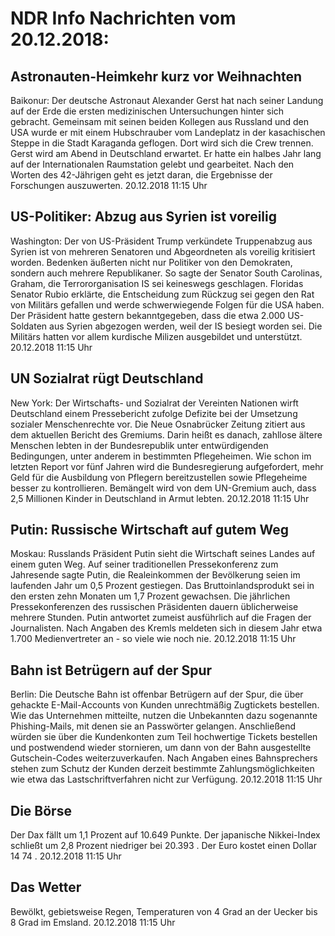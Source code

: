 # NDR Info Nachrichten vom 20.12.2018:


## Astronauten-Heimkehr kurz vor Weihnachten
Baikonur:	Der deutsche Astronaut Alexander Gerst hat nach seiner Landung auf der Erde die ersten medizinischen Untersuchungen hinter sich gebracht. Gemeinsam mit seinen beiden Kollegen aus Russland und den USA wurde er mit einem Hubschrauber vom Landeplatz in der kasachischen Steppe in die Stadt Karaganda geflogen. Dort wird sich die Crew trennen. Gerst wird am Abend in Deutschland erwartet. Er hatte ein halbes Jahr lang auf der Internationalen Raumstation gelebt und gearbeitet. Nach den Worten des 42-Jährigen geht es jetzt daran, die Ergebnisse der Forschungen auszuwerten. 20.12.2018 11:15 Uhr 

## US-Politiker: Abzug aus Syrien ist voreilig
Washington:	Der von US-Präsident Trump verkündete Truppenabzug aus Syrien ist von mehreren Senatoren und Abgeordneten als voreilig kritisiert worden. Bedenken äußerten nicht nur Politiker von den Demokraten, sondern auch mehrere Republikaner. So sagte der Senator South Carolinas, Graham, die Terrororganisation IS sei keineswegs geschlagen. Floridas Senator Rubio erklärte, die Entscheidung zum Rückzug sei gegen den Rat von Militärs gefallen und werde schwerwiegende Folgen für die USA haben. Der Präsident hatte gestern bekanntgegeben, dass die etwa 2.000 US-Soldaten aus Syrien abgezogen werden, weil der IS besiegt worden sei. Die Militärs hatten vor allem kurdische Milizen ausgebildet und unterstützt. 20.12.2018 11:15 Uhr 

## UN Sozialrat rügt Deutschland
New York:	Der Wirtschafts- und Sozialrat der Vereinten Nationen wirft Deutschland einem Pressebericht zufolge Defizite bei der Umsetzung sozialer Menschenrechte vor. Die Neue Osnabrücker Zeitung  zitiert aus dem aktuellen Bericht des Gremiums. Darin heißt es danach, zahllose ältere Menschen lebten in der Bundesrepublik unter entwürdigenden Bedingungen, unter anderem in bestimmten Pflegeheimen. Wie schon im letzten Report vor fünf Jahren wird die Bundesregierung aufgefordert, mehr Geld für die Ausbildung von Pflegern bereitzustellen sowie Pflegeheime besser zu kontrollieren. Bemängelt wird von dem UN-Gremium auch, dass 2,5 Millionen Kinder in Deutschland in Armut lebten. 20.12.2018 11:15 Uhr 

## Putin: Russische Wirtschaft auf gutem Weg
Moskau: Russlands Präsident Putin sieht die Wirtschaft seines Landes auf einem guten Weg. Auf seiner traditionellen Pressekonferenz zum Jahresende sagte Putin, die Realeinkommen der Bevölkerung seien im laufenden Jahr um 0,5 Prozent gestiegen. Das Bruttoinlandsprodukt sei in den ersten zehn Monaten um 1,7 Prozent gewachsen. Die jährlichen Pressekonferenzen des russischen Präsidenten dauern üblicherweise mehrere Stunden. Putin antwortet zumeist ausführlich auf die Fragen der Journalisten. Nach Angaben des Kremls meldeten sich in diesem Jahr etwa 1.700 Medienvertreter an - so viele wie noch nie. 20.12.2018 11:15 Uhr 

## Bahn ist Betrügern auf der Spur
Berlin: Die Deutsche Bahn ist offenbar Betrügern auf der Spur, die über gehackte E-Mail-Accounts von Kunden unrechtmäßig Zugtickets bestellen. Wie das Unternehmen mitteilte, nutzen die Unbekannten dazu sogenannte Phishing-Mails, mit denen sie an Passwörter gelangen. Anschließend würden sie über die Kundenkonten zum Teil hochwertige Tickets bestellen und postwendend wieder stornieren, um dann von der Bahn ausgestellte Gutschein-Codes weiterzuverkaufen. Nach Angaben eines Bahnsprechers stehen zum Schutz der Kunden derzeit bestimmte Zahlungsmöglichkeiten wie etwa das Lastschriftverfahren nicht zur Verfügung. 20.12.2018 11:15 Uhr 

## Die Börse
Der Dax fällt um  1,1  Prozent auf  10.649  Punkte. Der japanische Nikkei-Index schließt um  2,8 Prozent niedriger bei  20.393 . Der Euro kostet einen Dollar  14 74 . 20.12.2018 11:15 Uhr 

## Das Wetter
Bewölkt, gebietsweise Regen, Temperaturen von 4 Grad an der Uecker bis 8 Grad im Emsland. 20.12.2018 11:15 Uhr 
